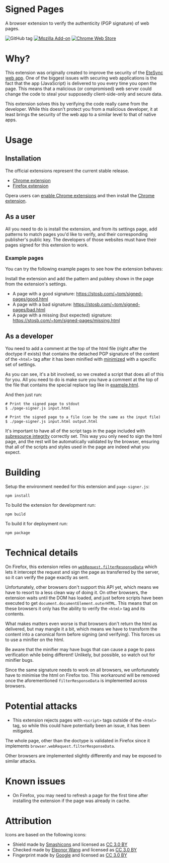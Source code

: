 # Signed Pages

A browser extension to verify the authenticity (PGP signature) of web pages.

![GitHub tag](https://img.shields.io/github/tag/tasn/webext-signed-pages.svg)
[![Mozilla Add-on](https://img.shields.io/amo/v/signed-pages.svg)](https://addons.mozilla.org/addon/signed-pages/)
[![Chrome Web Store](https://img.shields.io/chrome-web-store/v/pdhofgeoopaglkejgpjojeikbdmkmkbp.svg)](https://chrome.google.com/webstore/detail/signed-pages/pdhofgeoopaglkejgpjojeikbdmkmkbp)

# Why?

This extension was originally created to improve the security of the [EteSync web app](https://www.etesync.com). One of the biggest issues with securing web applications is the fact that the app (JavaScript) is delivered to you every time you open the page. This means that a malicious (or compromised) web server could change the code to steal your supposedly client-side-only and secure data.

This extension solves this by verifying the code really came from the developer. While this doesn't protect you from a malicious developer, it at least brings the security of the web app to a similar level to that of native apps.

# Usage

## Installation

The official extensions represent the current stable release.

- [Chrome extension](https://chrome.google.com/webstore/detail/signed-pages/pdhofgeoopaglkejgpjojeikbdmkmkbp)
- [Firefox extension](https://addons.mozilla.org/addon/signed-pages/)

Opera users can [enable Chrome extensions](https://addons.opera.com/extensions/details/download-chrome-extension-9/) and then install the [Chrome extension](https://chrome.google.com/webstore/detail/signed-pages/pdhofgeoopaglkejgpjojeikbdmkmkbp).


## As a user

All you need to do is install the extension, and from its settings page, add patterns to match pages you'd like to verify, and their corresponding publisher's public key. The developers of those websites must have their pages signed for this extension to work.

### Example pages

You can try the following example pages to see how the extension behaves:

Install the extension and add the pattern and pubkey shown in the page from the extension's settings.

* A page with a good signature: https://stosb.com/~tom/signed-pages/good.html
* A page with a bad signature: https://stosb.com/~tom/signed-pages/bad.html
* A page with a missing (but expected) signature: https://stosb.com/~tom/signed-pages/missing.html

## As a developer

You need to add a comment at the top of the html file (right after the doctype if exists) that contains the detached PGP signature of the content of the `<html>` tag after it has been minified with [minimized](https://github.com/Swaagie/minimize) with a specific set of settings.

As you can see, it's a bit involved, so we created a script that does all of this for you. All you need to do is make sure you have a comment at the top of the file that contains the special replace tag like in [example.html](example.html).

And then just run:

```
# Print the signed page to stdout
$ ./page-signer.js input.html

# Print the signed page to a file (can be the same as the input file)
$ ./page-signer.js input.html output.html
```

It's important to have all of the script tags in the page included with [subresource integrity](https://developer.mozilla.org/en-US/docs/Web/Security/Subresource_Integrity) correctly set. This way you only need to sign the html page, and the rest will be automatically validated by the browser, ensuring that all of the scripts and styles used in the page are indeed what you expect.

# Building

Setup the environment needed for this extension and `page-signer.js`:

`npm install`

To build the extension for development run:

`npm build`

To build it for deployment run:

`npm package`

# Technical details

On Firefox, this extension relies on [`webRequest.filterResponseData`](https://developer.mozilla.org/en-US/Add-ons/WebExtensions/API/webRequest/filterResponseData) which lets it intercept the request and sign the page as transferred by the server, so it can verify the page exactly as sent.

Unfortunately, other browsers don't support this API yet, which means we have to resort to a less clean way of doing it. On other browsers, the extension waits until the DOM has loaded, and just before scripts have been executed to get `document.documentElement.outerHTML`. This means that on these browsers it only has the ability to verify the `<html>` tag and its contents.

What makes matters even worse is that browsers don't return the html as delivered, but may mangle it a bit, which means we have to transform the content into a canonical form before signing (and verifying). This forces us to use a minifier on the html.

Be aware that the minifier may have bugs that can cause a page to pass verification while being different! Unlikely, but possible, so watch out for minifier bugs.

Since the same signature needs to work on all browsers, we unfortunately have to minimise the html on Firefox too. This workaround will be removed once the aforementioned `filterResponseData` is implemented across browsers.

# Potential attacks

* This extension rejects pages with `<script>` tags outside of the `<html>` tag, so while this could have potentially been an issue, it has been mitigated.

The whole page, other than the doctype is validated in Firefox since it implements `browser.webRequest.filterResponseData`.

Other browsers are implemented slightly differently and may be exposed to similar attacks.

# Known issues

* On Firefox, you may need to refresh a page for the first time after installing the extension if the page was already in cache.

# Attribution

Icons are based on the following icons:

* Shield made by [Smashicons](https://www.flaticon.com/authors/smashicons) and licensed as [CC 3.0 BY](http://creativecommons.org/licenses/by/3.0/)
* Checked made by [Eleonor Wang](https://www.flaticon.com/authors/eleonor-wang) and licensed as [CC 3.0 BY](http://creativecommons.org/licenses/by/3.0/)
* Fingerprint made by [Google](https://www.flaticon.com/authors/google) and licensed as [CC 3.0 BY](http://creativecommons.org/licenses/by/3.0/)
